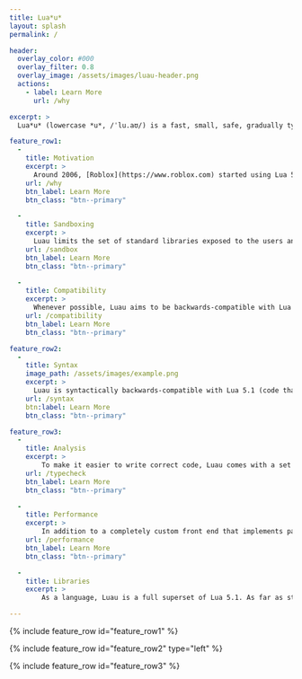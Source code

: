 ```yaml
---
title: Lua*u*
layout: splash
permalink: /

header:
  overlay_color: #000
  overlay_filter: 0.8
  overlay_image: /assets/images/luau-header.png
  actions:
    - label: Learn More
      url: /why

excerpt: >
  Lua*u* (lowercase *u*, /ˈlu.aʊ/) is a fast, small, safe, gradually typed embeddable scripting language derived from Lua. It is used by Roblox game developers to write game code, as well as by Roblox engineers to implement large parts of the user-facing application code as well as portions of the editor (Roblox Studio) as plugins.

feature_row1:
  - 
    title: Motivation
    excerpt: >
      Around 2006, [Roblox](https://www.roblox.com) started using Lua 5.1 as a scripting language for games. Over the years we ended up substantially evolving the implementation and the language; to support growing sophistication of games on the Roblox platform, growing team sizes and large internal teams writing a lot of code for application/editor (1+MLOC as of 2020), we had to invest in performance, ease of use and language tooling, and introduce a gradual type system to the language. 
    url: /why
    btn_label: Learn More
    btn_class: "btn--primary"

  - 
    title: Sandboxing
    excerpt: >
      Luau limits the set of standard libraries exposed to the users and implements extra sandboxing features to be able to run unprivileged code (written by our game developers) side by side with privileged code (written by us). This results in an execution environment that is different from what is commonplace in Lua. 
    url: /sandbox
    btn_label: Learn More
    btn_class: "btn--primary"

  - 
    title: Compatibility
    excerpt: >
      Whenever possible, Luau aims to be backwards-compatible with Lua 5.1 and at the same time to incorporate features from later revisions of Lua. However, Luau is not a full superset of later versions of Lua - we do not agree with some design decisions made by the Lua authors, and have different use cases and constraints. All post-5.1 Lua features, along with their support status in Luau, [are documented here](compatibility).
    url: /compatibility
    btn_label: Learn More
    btn_class: "btn--primary"

feature_row2:
  - 
    title: Syntax
    image_path: /assets/images/example.png
    excerpt: >
      Luau is syntactically backwards-compatible with Lua 5.1 (code that is valid Lua 5.1 is also valid Luau); however, we have extended the language with a set of syntactical features that make the language more familiar and ergonomic. The syntax [is described here](syntax).
    url: /syntax
    btn:label: Learn More
    btn_class: "btn--primary"

feature_row3:
  - 
    title: Analysis
    excerpt: >
        To make it easier to write correct code, Luau comes with a set of analysis tools that can surface common mistakes. These consist of a linter and a type checker, colloquially known as script analysis, and can be used from [Roblox Studio](https://developer.roblox.com/en-us/articles/The-Script-Analysis-Tool). The linting passes are [described here](lint), and the type checking user guide can [be found here](typecheck).
    url: /typecheck
    btn_label: Learn More
    btn_class: "btn--primary"

  - 
    title: Performance
    excerpt: >
        In addition to a completely custom front end that implements parsing, linting and type checking, Luau runtime features new bytecode, interpreter and compiler that are heavily tuned for performance. Luau currently does not implement Just-In-Time compilation, but its interpreter is often competitive with LuaJIT interpreter on a wide set of benchmarks. We continue to optimize the runtime and rewrite portions of it to be even more efficient, including plans for a new garbage collector and further library optimizations, as well as an eventual JIT/AOT option. While our overall goal is to minimize the amount of time programmers spend tuning performance, some details about the performance characteristics are [provided for inquisitive minds](performance).
    url: /performance
    btn_label: Learn More
    btn_class: "btn--primary"

  -
    title: Libraries
    excerpt: >
        As a language, Luau is a full superset of Lua 5.1. As far as standard library is concerned, some functions had to be removed from the builtin libraries, and some functions had to be added. Additionally, Luau is currently only runnable from the context of the Roblox engine, which exposes a large API surface [documented on Roblox developer portal](https://developer.roblox.com/en-us/api-reference).

---
```


{% include feature_row id="feature_row1" %}

{% include feature_row id="feature_row2" type="left" %}

{% include feature_row id="feature_row3" %}
